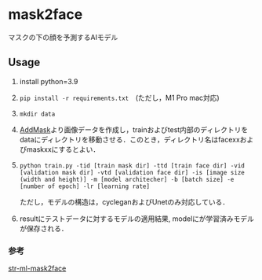 # mask2face

マスクの下の顔を予測するAIモデル


## Usage
1. install python=3.9

2. `pip install -r requirements.txt`　(ただし，M1 Pro mac対応)

3. `mkdir data`

4. [AddMask](https://github.com/mandelamane/AddMask.git)より画像データを作成し，trainおよびtest内部のディレクトリをdataにディレクトリを移動させる．このとき，ディレクトリ名はfacexxおよびmaskxxにするとよい．

5. `python train.py -tid [train mask dir] -ttd [train face dir] -vid [validation mask dir] -vtd [validation face dir] -is [image size (width and height)] -m [model architecher] -b [batch size] -e [number of epoch] -lr [learning rate]`

    ただし，モデルの構造は，cycleganおよびUnetのみ対応している．

6. resultにテストデータに対するモデルの適用結果, modelにが学習済みモデルが保存される．


### 参考
[str-ml-mask2face](https://github.com/strvcom/strv-ml-mask2face)